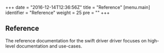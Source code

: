 +++
date = "2016-12-14T12:36:56Z"
title = "Reference"
[menu.main]
  identifier = "Reference"
  weight = 25
  pre = "<i class='fa fa-book'></i>"
+++

## Reference

The reference documentation for the swift driver driver focuses on high-level documentation and use-cases.


